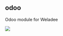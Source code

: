 ## odoo

Odoo module for Weladee

![](https://readthedocs.org/projects/weladee-odoo/badge/?version=latest)

